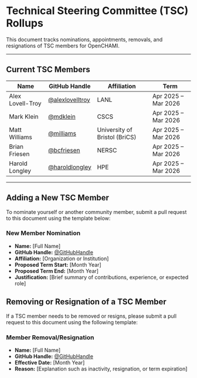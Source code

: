 # Technical Steering Committee (TSC) Rollups

This document tracks nominations, appointments, removals, and resignations of TSC members for OpenCHAMI.

---

## Current TSC Members

| Name             | GitHub Handle                                              | Affiliation                   | Term                 |
|------------------|------------------------------------------------------------|-------------------------------|----------------------|
| Alex Lovell-Troy | [@alexlovelltroy](https://github.com/alexlovelltroy)       | LANL                          | Apr 2025 – Mar 2026  |
| Mark Klein       | [@mdklein](https://github.com/mdklein)                     | CSCS                          | Apr 2025 – Mar 2026  |
| Matt Williams    | [@milliams](https://github.com/milliams)                   | University of Bristol (BriCS) | Apr 2025 – Mar 2026  |
| Brian Friesen    | [@bcfriesen](https://github.com/bcfriesen)                 | NERSC                         | Apr 2025 – Mar 2026  |
| Harold Longley   | [@haroldlongley](https://github.com/haroldlongley)         | HPE                           | Apr 2025 – Mar 2026  |

---

## Adding a New TSC Member

To nominate yourself or another community member, submit a pull request to this document using the template below:


### New Member Nomination

- **Name:** [Full Name]  
- **GitHub Handle:** [@GitHubHandle](https://github.com/GitHubHandle)  
- **Affiliation:** [Organization or Institution]  
- **Proposed Term Start:** [Month Year]  
- **Proposed Term End:** [Month Year]  
- **Justification:** [Brief summary of contributions, experience, or expected role]

## Removing or Resignation of a TSC Member
If a TSC member needs to be removed or resigns, please submit a pull request to this document using the following template:

### Member Removal/Resignation

- **Name:** [Full Name]  
- **GitHub Handle:** [@GitHubHandle](https://github.com/GitHubHandle)  
- **Effective Date:** [Month Year]  
- **Reason:** [Explanation such as inactivity, resignation, or term expiration]
